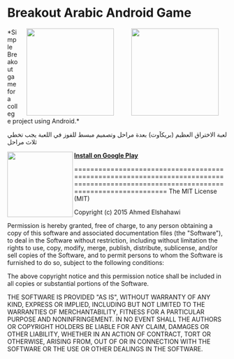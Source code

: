 Breakout Arabic Android Game
============================

<img src="https://lh3.googleusercontent.com/iOb1TWGvhfSN3B_g3zmin5DTfLNJCRbnwbHVctxxDz98B_hmKVo5cB9LgFSGcosUknnO=h900-rw" width="200" align="right" hspace="20">
<img src="https://lh3.googleusercontent.com/XnpEwW-76TbOqsHLVIKCmItfSFT2PAE2_kqQ9om50ciX-jBsyYLBXIkJTlm5qpSWQ-Y=h310-rw" width="200" align="right" hspace="20">
*Simple Breakout game for a college project using Android.*


لعبة الاختراق العظيم (بريكآوت) بعدة مراحل  وتصميم مبسط
للفوز في اللعبة يجب تخطي ثلاث مراحل

*<img src="https://lh3.googleusercontent.com/_PNvG-KblQTKmvPvsLZ6njdBvn0y_ED4USDTel8r2lMHSEa-36fRLOY61iKYcS2J79c=w300-rw" width="150" height="150" align="left" >*

**[Install on Google Play](https://play.google.com/store/apps/details?id=com.kazaky.breakout)**


======================================================================================================================================
The MIT License (MIT)

Copyright (c) 2015 Ahmed Elshahawi

Permission is hereby granted, free of charge, to any person obtaining a copy
of this software and associated documentation files (the "Software"), to deal
in the Software without restriction, including without limitation the rights
to use, copy, modify, merge, publish, distribute, sublicense, and/or sell
copies of the Software, and to permit persons to whom the Software is
furnished to do so, subject to the following conditions:

The above copyright notice and this permission notice shall be included in all
copies or substantial portions of the Software.

THE SOFTWARE IS PROVIDED "AS IS", WITHOUT WARRANTY OF ANY KIND, EXPRESS OR
IMPLIED, INCLUDING BUT NOT LIMITED TO THE WARRANTIES OF MERCHANTABILITY,
FITNESS FOR A PARTICULAR PURPOSE AND NONINFRINGEMENT. IN NO EVENT SHALL THE
AUTHORS OR COPYRIGHT HOLDERS BE LIABLE FOR ANY CLAIM, DAMAGES OR OTHER
LIABILITY, WHETHER IN AN ACTION OF CONTRACT, TORT OR OTHERWISE, ARISING FROM,
OUT OF OR IN CONNECTION WITH THE SOFTWARE OR THE USE OR OTHER DEALINGS IN THE
SOFTWARE.
